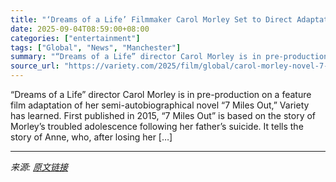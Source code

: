 ```yaml
---
title: "‘Dreams of a Life’ Filmmaker Carol Morley Set to Direct Adaptation of Her Novel ‘7 Miles Out’ (EXCLUSIVE)"
date: 2025-09-04T08:59:00+08:00
categories: ["entertainment"]
tags: ["Global", "News", "Manchester"]
summary: "“Dreams of a Life” director Carol Morley is in pre-production on a feature film adaptation of her semi-autobiographical novel “7 Miles Out,” Variety has learned. First published in 2015, “7 Miles Out”"
source_url: "https://variety.com/2025/film/global/carol-morley-novel-7-miles-out-feature-film-1236506030/"
---
```


“Dreams of a Life” director Carol Morley is in pre-production on a feature film adaptation of her semi-autobiographical novel “7 Miles Out,” Variety has learned. First published in 2015, “7 Miles Out” is based on the story of Morley’s troubled adolescence following her father’s suicide. It tells the story of Anne, who, after losing her [&#8230;]

---

*来源: [原文链接](https://variety.com/2025/film/global/carol-morley-novel-7-miles-out-feature-film-1236506030/)*
